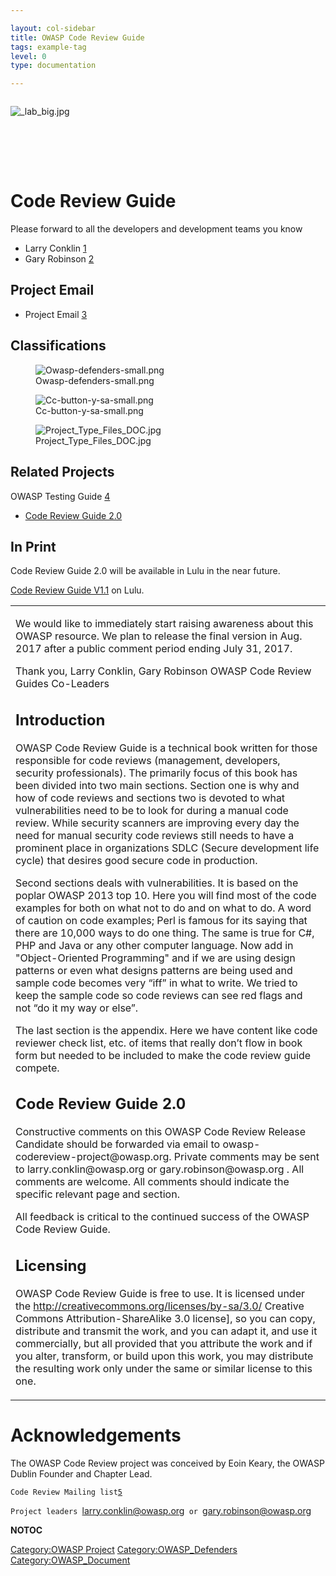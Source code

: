 ```yaml
---

layout: col-sidebar
title: OWASP Code Review Guide
tags: example-tag
level: 0
type: documentation

---
```

<div style="width:100%;height:90px;border:0,margin:0;overflow: hidden;">

![_lab_big.jpg](_lab_big.jpg "_lab_big.jpg")

</div>

<div style="border:0,margin:0;overflow: hidden;">

<div style="margin: 5px; padding: 5px; float: left; width:70%">

</div>

</div>

# Code Review Guide

<table>
<tbody>
<tr class="odd">
<p>Please forward to all the developers and development teams you know</p></td>
<td><p>We would like to immediately start raising awareness about this OWASP resource. We plan to release the final version in Aug. 2017 after a public comment period ending July 31, 2017.</p>
<p>Thank you, Larry Conklin, Gary Robinson OWASP Code Review Guides Co-Leaders</p>
<h2 id="introduction">Introduction</h2>
<p>OWASP Code Review Guide is a technical book written for those responsible for code reviews (management, developers, security professionals). The primarily focus of this book has been divided into two main sections. Section one is why and how of code reviews and sections two is devoted to what vulnerabilities need to be to look for during a manual code review. While security scanners are improving every day the need for manual security code reviews still needs to have a prominent place in organizations SDLC (Secure development life cycle) that desires good secure code in production.</p>
<p>Second sections deals with vulnerabilities. It is based on the poplar OWASP 2013 top 10. Here you will find most of the code examples for both on what not to do and on what to do. A word of caution on code examples; Perl is famous for its saying that there are 10,000 ways to do one thing. The same is true for C#, PHP and Java or any other computer language. Now add in "Object-Oriented Programming" and if we are using design patterns or even what designs patterns are being used and sample code becomes very “iff” in what to write. We tried to keep the sample code so code reviews can see red flags and not “do it my way or else”.</p>
<p>The last section is the appendix. Here we have content like code reviewer check list, etc. of items that really don’t flow in book form but needed to be included to make the code review guide compete.</p>
<h2 id="code_review_guide_2.0">Code Review Guide 2.0</h2>
<p>Constructive comments on this OWASP Code Review Release Candidate should be forwarded via email to owasp-codereview-project@owasp.org. Private comments may be sent to larry.conklin@owasp.org or gary.robinson@owasp.org . All comments are welcome. All comments should indicate the specific relevant page and section.</p>
<p>All feedback is critical to the continued success of the OWASP Code Review Guide.</p>
<h2 id="licensing">Licensing</h2>
<p>OWASP Code Review Guide is free to use. It is licensed under the <a href="http://creativecommons.org/licenses/by-sa/3.0/">http://creativecommons.org/licenses/by-sa/3.0/</a> Creative Commons Attribution-ShareAlike 3.0 license], so you can copy, distribute and transmit the work, and you can adapt it, and use it commercially, but all provided that you attribute the work and if you alter, transform, or build upon this work, you may distribute the resulting work only under the same or similar license to this one.</p></td>
<ul>
<li>Larry Conklin <a href="mailto:larry.conklin@owasp.org">1</a></li>
<li>Gary Robinson <a href="mailto:gary.robinson@owasp.org">2</a></li>
</ul>
<h2 id="project_email">Project Email</h2>
<ul>
<li>Project Email <a href="mailto:owasp-codereview-project@owasp.org">3</a></li>
</ul>
<h2 id="classifications">Classifications</h2>
<figure>
<img src="Owasp-defenders-small.png" title="Owasp-defenders-small.png" alt="Owasp-defenders-small.png" /><figcaption>Owasp-defenders-small.png</figcaption>
</figure>
<figure>
<img src="Cc-button-y-sa-small.png" title="Cc-button-y-sa-small.png" alt="Cc-button-y-sa-small.png" /><figcaption>Cc-button-y-sa-small.png</figcaption>
</figure>
<figure>
<img src="Project_Type_Files_DOC.jpg" title="Project_Type_Files_DOC.jpg" alt="Project_Type_Files_DOC.jpg" /><figcaption>Project_Type_Files_DOC.jpg</figcaption>
</figure>
<h2 id="related_projects">Related Projects</h2>
<p>OWASP Testing Guide <a href="https://www.owasp.org/index.php/OWASP_Testing_Project">4</a></p></td>
<ul>
<li><a href="/www-pdf-archive/File:OWASP_Code_Review_Guide_v2.pdf">Code Review Guide 2.0</a></li>
</ul>
<h2 id="in_print">In Print</h2>
<p>Code Review Guide 2.0 will be available in Lulu in the near future.</p>
<p><a href="http://www.lulu.com/content/5678680">Code Review Guide V1.1</a> on Lulu.</p></td>
</tr>
</tbody>
</table>

# Acknowledgements

The OWASP Code Review project was conceived by Eoin Keary, the OWASP
Dublin Founder and Chapter Lead.

`Code Review Mailing list`[`5`](mailto:owasp-codereview-project@owasp.org)

`Project leaders `<larry.conklin@owasp.org>` or `<gary.robinson@owasp.org>

__NOTOC__ <headertabs />

[Category:OWASP Project](Category:OWASP_Project )
[Category:OWASP_Defenders](Category:OWASP_Defenders )
[Category:OWASP_Document](Category:OWASP_Document )
